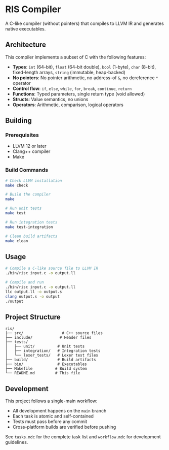 # RIS Compiler

A C-like compiler (without pointers) that compiles to LLVM IR and generates native executables.

## Architecture

This compiler implements a subset of C with the following features:
- **Types**: `int` (64-bit), `float` (64-bit double), `bool` (1-byte), `char` (8-bit), fixed-length arrays, `string` (immutable, heap-backed)
- **No pointers**: No pointer arithmetic, no address-of `&`, no dereference `*` operator
- **Control flow**: `if`, `else`, `while`, `for`, `break`, `continue`, `return`
- **Functions**: Typed parameters, single return type (void allowed)
- **Structs**: Value semantics, no unions
- **Operators**: Arithmetic, comparison, logical operators

## Building

### Prerequisites

- LLVM 12 or later
- Clang++ compiler
- Make

### Build Commands

```bash
# Check LLVM installation
make check

# Build the compiler
make

# Run unit tests
make test

# Run integration tests
make test-integration

# Clean build artifacts
make clean
```

## Usage

```bash
# Compile a C-like source file to LLVM IR
./bin/risc input.c -o output.ll

# Compile and run
./bin/risc input.c -o output.ll
llc output.ll -o output.s
clang output.s -o output
./output
```

## Project Structure

```
ris/
├── src/                 # C++ source files
├── include/            # Header files
├── tests/
│   ├── unit/          # Unit tests
│   ├── integration/   # Integration tests
│   └── lexer_tests/   # Lexer test files
├── build/             # Build artifacts
├── bin/               # Executables
├── Makefile          # Build system
└── README.md         # This file
```

## Development

This project follows a single-main workflow:
- All development happens on the `main` branch
- Each task is atomic and self-contained
- Tests must pass before any commit
- Cross-platform builds are verified before pushing

See `tasks.mdc` for the complete task list and `workflow.mdc` for development guidelines.
